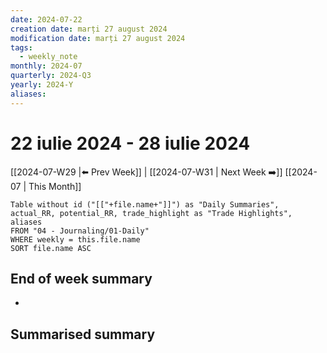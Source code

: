 ```yaml
---
date: 2024-07-22
creation date: marți 27 august 2024
modification date: marți 27 august 2024
tags:
  - weekly_note
monthly: 2024-07
quarterly: 2024-Q3
yearly: 2024-Y
aliases:
---
```

# 22 iulie 2024 - 28 iulie 2024

[[2024-07-W29 |⬅️ Prev Week]] | [[2024-07-W31 | Next Week ➡️]] 
[[2024-07 | This Month]]


```dataview
Table without id ("[["+file.name+"]]") as "Daily Summaries", actual_RR, potential_RR, trade_highlight as "Trade Highlights", aliases
FROM "04 - Journaling/01-Daily"
WHERE weekly = this.file.name
SORT file.name ASC
```




## End of week summary
- 

**Summarised summary**
- 

